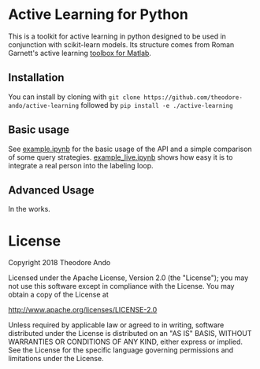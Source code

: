 # Active Learning for Python

This is a toolkit for active learning in python designed to be used in conjunction 
with scikit-learn models.  Its structure comes from Roman Garnett's active learning [toolbox for Matlab](https://github.com/rmgarnett/active_learning).

## Installation

You can install by cloning with `git clone https://github.com/theodore-ando/active-learning` followed
by `pip install -e ./active-learning`

## Basic usage

See [example.ipynb](example.ipynb) for the basic usage of the API and a simple comparison of some query strategies.
[example_live.ipynb](example_live.ipynb) shows how easy it is to integrate a real person into the labeling loop. 

## Advanced Usage

In the works.

# License

Copyright 2018 Theodore Ando

Licensed under the Apache License, Version 2.0 (the "License");
you may not use this software except in compliance with the License.
You may obtain a copy of the License at

   http://www.apache.org/licenses/LICENSE-2.0

Unless required by applicable law or agreed to in writing, software
distributed under the License is distributed on an "AS IS" BASIS,
WITHOUT WARRANTIES OR CONDITIONS OF ANY KIND, either express or implied.
See the License for the specific language governing permissions and
limitations under the License.